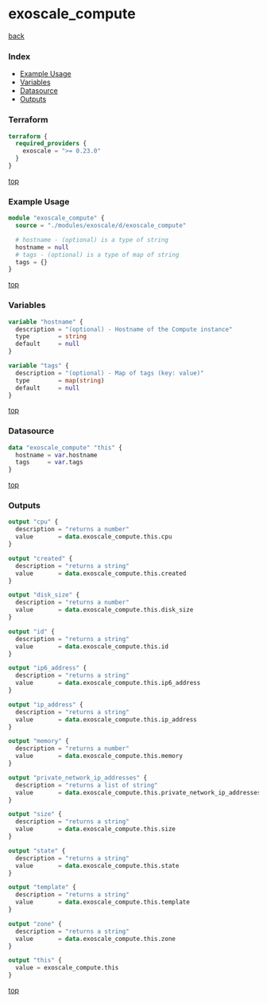 # exoscale_compute

[back](../exoscale.md)

### Index

- [Example Usage](#example-usage)
- [Variables](#variables)
- [Datasource](#datasource)
- [Outputs](#outputs)

### Terraform

```terraform
terraform {
  required_providers {
    exoscale = ">= 0.23.0"
  }
}
```

[top](#index)

### Example Usage

```terraform
module "exoscale_compute" {
  source = "./modules/exoscale/d/exoscale_compute"

  # hostname - (optional) is a type of string
  hostname = null
  # tags - (optional) is a type of map of string
  tags = {}
}
```

[top](#index)

### Variables

```terraform
variable "hostname" {
  description = "(optional) - Hostname of the Compute instance"
  type        = string
  default     = null
}

variable "tags" {
  description = "(optional) - Map of tags (key: value)"
  type        = map(string)
  default     = null
}
```

[top](#index)

### Datasource

```terraform
data "exoscale_compute" "this" {
  hostname = var.hostname
  tags     = var.tags
}
```

[top](#index)

### Outputs

```terraform
output "cpu" {
  description = "returns a number"
  value       = data.exoscale_compute.this.cpu
}

output "created" {
  description = "returns a string"
  value       = data.exoscale_compute.this.created
}

output "disk_size" {
  description = "returns a number"
  value       = data.exoscale_compute.this.disk_size
}

output "id" {
  description = "returns a string"
  value       = data.exoscale_compute.this.id
}

output "ip6_address" {
  description = "returns a string"
  value       = data.exoscale_compute.this.ip6_address
}

output "ip_address" {
  description = "returns a string"
  value       = data.exoscale_compute.this.ip_address
}

output "memory" {
  description = "returns a number"
  value       = data.exoscale_compute.this.memory
}

output "private_network_ip_addresses" {
  description = "returns a list of string"
  value       = data.exoscale_compute.this.private_network_ip_addresses
}

output "size" {
  description = "returns a string"
  value       = data.exoscale_compute.this.size
}

output "state" {
  description = "returns a string"
  value       = data.exoscale_compute.this.state
}

output "template" {
  description = "returns a string"
  value       = data.exoscale_compute.this.template
}

output "zone" {
  description = "returns a string"
  value       = data.exoscale_compute.this.zone
}

output "this" {
  value = exoscale_compute.this
}
```

[top](#index)